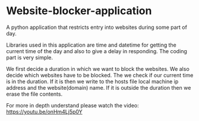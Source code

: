 # Website-blocker-application
A python application that restricts entry into websites during some part of day.

Libraries used in this application are time and datetime for getting the current time of the day and also to give a delay in responding.
The coding part is very simple.

We first decide a duration in which we want to block the websites. We also decide which websites have to be blocked.
The we check if our current time is in the duration.
If it is then we write to the hosts file local machine ip address and the website(domain) name.
If it is outside the duration then we erase the file contents.

For more in depth understand please watch the video:
https://youtu.be/onHm4Lj5p0Y
